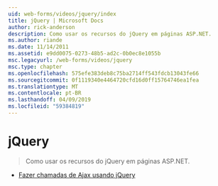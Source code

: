 ```yaml
---
uid: web-forms/videos/jquery/index
title: jQuery | Microsoft Docs
author: rick-anderson
description: Como usar os recursos do jQuery em páginas ASP.NET.
ms.author: riande
ms.date: 11/14/2011
ms.assetid: e9dd0075-0273-48b5-ad2c-0b0ec8e1055b
msc.legacyurl: /web-forms/videos/jquery
msc.type: chapter
ms.openlocfilehash: 575efe383deb8c75ba2714ff543fdcb13043fe66
ms.sourcegitcommit: 0f1119340e4464720cfd16d0ff15764746ea1fea
ms.translationtype: MT
ms.contentlocale: pt-BR
ms.lasthandoff: 04/09/2019
ms.locfileid: "59384819"
---
```

# <a name="jquery"></a>jQuery

> Como usar os recursos do jQuery em páginas ASP.NET.


- [Fazer chamadas de Ajax usando jQuery](how-do-i-make-ajax-calls-using-jquery.md)
